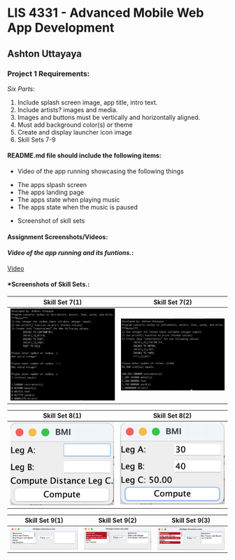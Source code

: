 # LIS 4331 - Advanced Mobile Web App Development

## Ashton Uttayaya

### Project 1 Requirements:

*Six Parts:*

1. Include splash screen image, app title, intro text.
2. Include artists? images and media.
3. Images and buttons must be vertically and horizontally aligned.
4. Must add background color(s) or theme
5. Create and display launcher icon image
6. Skill Sets 7-9

#### README.md file should include the following items:

* Video of the app running showcasing the following things
- The apps slpash screen
- The apps landing page
- The apps state when playing music
- The apps state when the music is paused

* Screenshot of skill sets

#### Assignment Screenshots/Videos:

#### *Video of the app running and its funtions.*:


[Video](https://youtube.com/shorts/aDbbTdgUYW4)


#### *Screenshots of Skill Sets.:

Skill Set 7(1)             | Skill Set 7(2)
:-------------------------:|:-------------------------:
![Skill Set 7](img/ss7_1.png) | ![Skill Set 7](img/ss7_2.png)

Skill Set 8(1)             | Skill Set 8(2)
:-------------------------:|:-------------------------:
![Skill Set 8](img/ss8_1.png) | ![Skill Set 8](img/ss8_2.png)

Skill Set 9(1)             | Skill Set 9(2)            | Skill Set 9(3)
:-------------------------:|:-------------------------:|:-------------------------:
![Skill Set 9](img/ss9_1.png) | ![Skill Set 9](img/ss9_2.png) | ![Skill Set 9](img/ss9_3.png) |
